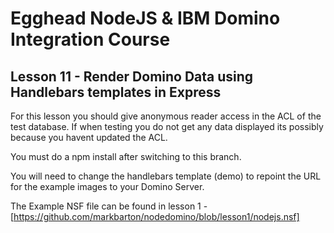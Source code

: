 # Egghead NodeJS & IBM Domino Integration Course
## Lesson 11 - Render Domino Data using Handlebars templates in Express

For this lesson you should give anonymous reader access in the ACL of the test database.
If when testing you do not get any data displayed its possibly because you havent updated the ACL.

You must do a npm install after switching to this branch.

You will need to change the handlebars template (demo) to repoint the URL for the example images to your Domino Server.

The Example NSF file can be found in lesson 1 - [https://github.com/markbarton/nodedomino/blob/lesson1/nodejs.nsf]
